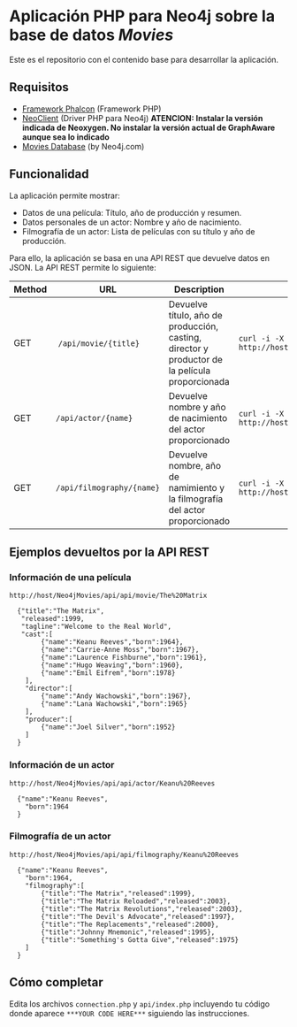 # Aplicación PHP para Neo4j sobre la base de datos *Movies*

Este es el repositorio con el contenido base para desarrollar la aplicación.

## Requisitos

* [Framework Phalcon](https://phalconphp.com) (Framework PHP)
* [NeoClient](https://github.com/neoxygen/neo4j-neoclient) (Driver PHP para Neo4j) **ATENCION: Instalar la versión indicada de Neoxygen. No instalar la versión actual de GraphAware aunque sea lo indicado** 
* [Movies Database](https://github.com/ualmtorres/SampleDatabases/tree/master/Movies) (by Neo4j.com)

## Funcionalidad

La aplicación permite mostrar:

* Datos de una película: Título, año de producción y resumen.
* Datos personales de un actor: Nombre y año de nacimiento.
* Filmografía de un actor: Lista de películas con su título y año de producción.

Para ello, la aplicación se basa en una API REST que devuelve datos en JSON. La API REST permite lo siguiente:

Method | URL | Description | Use
--- | --- | --- | ---
GET | `/api/movie/{title}` | Devuelve título, año de producción, casting, director y productor de la película proporcionada | `curl -i -X GET http://host/Neo4jMovies/api/api/movie/The%20Matrix`
GET | `/api/actor/{name}` | Devuelve nombre y año de nacimiento del actor proporcionado | `curl -i -X GET http://host/Neo4jMovies/api/api/actor/Keanu%20Reeves`
GET | `/api/filmography/{name}` | Devuelve nombre, año de namimiento y la filmografía del actor proporcionado | `curl -i -X GET http://host/Neo4jMovies/api/api/filmography/Keanu%20Reeves`

## Ejemplos devueltos por la API REST

### Información de una película

```
http://host/Neo4jMovies/api/api/movie/The%20Matrix

  {"title":"The Matrix",
   "released":1999,
   "tagline":"Welcome to the Real World",
   "cast":[
 		{"name":"Keanu Reeves","born":1964},
 		{"name":"Carrie-Anne Moss","born":1967},
 		{"name":"Laurence Fishburne","born":1961},
 		{"name":"Hugo Weaving","born":1960},
 		{"name":"Emil Eifrem","born":1978}
 	],
 	"director":[
 		{"name":"Andy Wachowski","born":1967},
 		{"name":"Lana Wachowski","born":1965}
 	],
 	"producer":[
 		{"name":"Joel Silver","born":1952}
 	]
  }
```

### Información de un actor

```
http://host/Neo4jMovies/api/api/actor/Keanu%20Reeves

  {"name":"Keanu Reeves",
 	"born":1964
  }
```

### Filmografía de un actor

```
http://host/Neo4jMovies/api/api/filmography/Keanu%20Reeves

  {"name":"Keanu Reeves",
 	"born":1964,
 	"filmography":[
 		{"title":"The Matrix","released":1999},
 		{"title":"The Matrix Reloaded","released":2003},
 		{"title":"The Matrix Revolutions","released":2003},
 		{"title":"The Devil's Advocate","released":1997},
 		{"title":"The Replacements","released":2000},
 		{"title":"Johnny Mnemonic","released":1995},
 		{"title":"Something's Gotta Give","released":1975}
 	]
  }
```

## Cómo completar

Edita los archivos `connection.php` y `api/index.php` incluyendo tu código donde aparece `***YOUR CODE HERE***` siguiendo las instrucciones.
